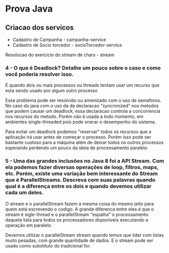 # Prova Java

## Criacao dos servicos

* Cadastro de Campanha - campanha-service
* Cadastro de Socio torcedor - socioTorcedor-service

Resolucao do exercicio do stream de chars - stream



### 4 - O que é Deadlock? Detalhe um pouco sobre o caso e como você poderia resolver isso.

É quando dois ou mais processos ou threads tentam usar um recurso que esta sendo usado por algum outro processo

Esse problema pode ser resolvido ou amenizado com o uso de semaforos. 
No caso do java com o uso da da declaracao "syncronized" nos metodos que podem causar um deadlock, essa declaracao controla a concorrencia nos recursos do metodo. 
Porém não é usada a todo momento, em ambientes single-threaded pois pode onerar o desempenho do sistema. 

Para evitar um deadlock podemos "reservar" todos os recursos que a aplicação irá usar antes de começar o processo. Porém isso pode ser bastante custoso para a máquina além de deixar todos os outros processos esperando perdendo um pouco da ideia de processamento paralelo.


### 5 - Uma das grandes inclusões no Java 8 foi a API Stream. Com ela podemos fazer diversas operações de loop, filtros, maps, etc. Porém, existe uma variação bem interessante do Stream que é ParallelStreams. Descreva com suas palavras quando qual é a diferença entre os dois e quando devemos utilizar cada um deles.

O stream e o parallelStream fazem a mesma coisa do mesmo jeito para quem está escrevendo o codigo. 
A grande diferenca entre eles é que o stream é sigle-thread e o parallelStream "espalha" o processamento daquela lista para todos os processadores disponiveis executando a operação em paralelo. 
  
Devemos utilizar o parallelStream stream quando temos que lidar com listas muito pesadas, com grande quantidade de dados. E o stream pode ser usado como substituto do tradicional for. 
